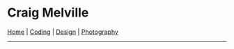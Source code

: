 # Craig Melville

[Home](/) | [Coding](/coding) | [Design](/design) | [Photography](/photography)

---

<div id="content">
